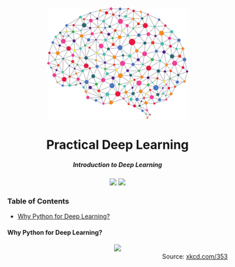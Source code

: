 <!-- Header -->
<div align="center">
    <img src="../.github/logo-dl.png" height="256"/>
    <h1>Practical Deep Learning</h1>
    <h5>
        Introduction to Deep Learning
    </h5>
</div>
<!-- end Header -->

<!-- shields -->
<div align="center">
    <img
    src="https://img.shields.io/badge/Say%20Thanks-!-1EAEDB.svg">
    <img src="https://img.shields.io/badge/donate-%24-f44336.svg">
</div>
<!-- end shields -->

### Table of Contents
* [Why Python for Deep Learning?](why-python-for-deep-learning)

#### Why Python for Deep Learning?
<div align="center">
    <img src="https://imgs.xkcd.com/comics/python.png"/>
    <div align="right">
        Source: <a href="https://xkcd.com/353">xkcd.com/353</a>
    </div>
</div>
